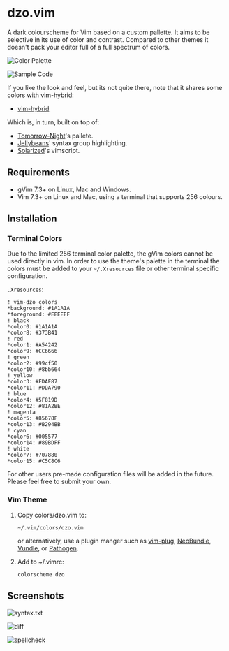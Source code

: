 # dzo.vim

A dark colourscheme for Vim based on a custom pallette. It aims to be selective
in its use of color and contrast. Compared to other themes it doesn't pack your
editor full of a full spectrum of colors.

![Color Palette](http://i.imgur.com/xvltx46.png)

![Sample Code](http://i.imgur.com/TWZLGt4.png)

If you like the look and feel, but its not quite there, note that it
shares some colors with vim-hybrid:

-	[vim-hybrid](https://github.com/w0ng/vim-hybrid)

Which is, in turn, built on top of:

-	[Tomorrow-Night](https://github.com/chriskempson/vim-tomorrow-theme)'s pallete.
-	[Jellybeans](https://github.com/nanotech/jellybeans.vim)' syntax group highlighting.
-	[Solarized](https://github.com/altercation/vim-colors-solarized)'s vimscript.

## Requirements

-   gVim 7.3+ on Linux, Mac and Windows.
-   Vim 7.3+ on Linux and Mac, using a terminal that supports 256 colours.

## Installation

### Terminal Colors

Due to the limited 256 terminal color palette, the gVim colors cannot be used
directly in vim. In order to use the theme's palette in the terminal the colors
must be added to your `~/.Xresources` file or other terminal specific
configuration.

`.Xresources`:
```
! vim-dzo colors
*background: #1A1A1A
*foreground: #EEEEEF
! black
*color0: #1A1A1A
*color8: #373B41
! red
*color1: #A54242
*color9: #CC6666
! green
*color2: #99cf50
*color10: #8bb664
! yellow
*color3: #FDAF87
*color11: #DDA790
! blue
*color4: #5F819D
*color12: #81A2BE
! magenta
*color5: #85678F
*color13: #B294BB
! cyan
*color6: #005577
*color14: #89BDFF
! white
*color7: #707880
*color15: #C5C8C6
```

For other users pre-made configuration files will be added in the future. Please feel free to submit your own.

### Vim Theme

1.  Copy colors/dzo.vim to:

    ```
    ~/.vim/colors/dzo.vim
    ```

    or alternatively, use a plugin manger such as
    [vim-plug](https://github.com/junegunn/vim-plug),
    [NeoBundle](https://github.com/Shougo/neobundle.vim),
    [Vundle](https://github.com/gmarik/Vundle.vim), or
    [Pathogen](https://github.com/tpope/vim-pathogen).

2.  Add to ~/.vimrc:

    ```vim
    colorscheme dzo
    ```

## Screenshots

![syntax.txt](http://i.imgur.com/f0AVcKU.png)

![diff](http://i.imgur.com/g54PqLM.png)

![spellcheck](http://i.imgur.com/vzbf0L6.png)


